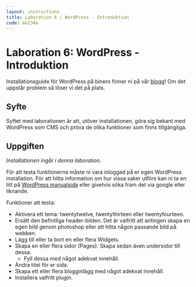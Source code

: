 ```yaml
---
layout: instructions
title: Laboration 6 | WordPress - Introduktion
code: me134a
---
```


# Laboration 6: WordPress - Introduktion

Installationsguide för WordPress på binero finner ni på vår [blogg](/blog/wordpress/wordpress-och-binero.html)! Om det uppstår problem så löser vi det på plats.

## Syfte

Syftet med laborationen är att, utöver installationen, göra sig bekant med WordPress som CMS och pröva de olika funktioner som finns tillgängliga.

## Uppgiften

_Installationen ingår i denna laboration_.

För att testa funktionerna måste ni vara inloggad på er egen WordPress installation. För att hitta information om hur vissa saker utförs kan ni ta en titt på [WordPress manualsida](http://codex.wordpress.org) eller givetvis söka fram det via google eller liknande.

Funktioner att testa:

* Aktivera ett tema: twentytwelve, twentythirteen eller twentyfourteen.
* Ersätt den befintliga header-bilden. Det är valfritt att antingen skapa en egen bild genom photoshop eller att hitta någon passande bild på webben.
* Lägg till eller ta bort en eller flera Widgets.
* Skapa en eller flera sidor (Pages). Skapa sedan även undersidor till dessa.
    - Fyll dessa med något adekvat innehåll.
* Ändra titel för er sida.
* Skapa ett eller flera blogginlägg med något adekvat innehåll.
* Installera valfritt plugin.
